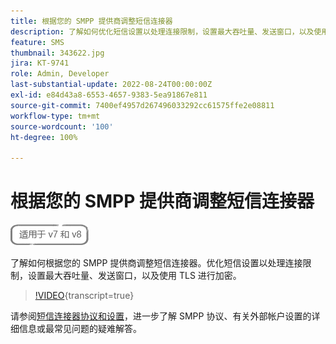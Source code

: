 ```yaml
---
title: 根据您的 SMPP 提供商调整短信连接器
description: 了解如何优化短信设置以处理连接限制，设置最大吞吐量、发送窗口，以及使用 TLS 进行加密。
feature: SMS
thumbnail: 343622.jpg
jira: KT-9741
role: Admin, Developer
last-substantial-update: 2022-08-24T00:00:00Z
exl-id: e84d43a8-6553-4657-9383-5ea91867e811
source-git-commit: 7400ef4957d267496033292cc61575ffe2e08811
workflow-type: tm+mt
source-wordcount: '100'
ht-degree: 100%

---
```


# 根据您的 SMPP 提供商调整短信连接器

![适用于 V7、V8](../assets/V7-V8-stamp.png)

了解如何根据您的 SMPP 提供商调整短信连接器。优化短信设置以处理连接限制，设置最大吞吐量、发送窗口，以及使用 TLS 进行加密。

>[!VIDEO](https://video.tv.adobe.com/v/3453889?quality=12&learn=on&captions=chi_hans){transcript=true}

请参阅[短信连接器协议和设置](https://experienceleague.adobe.com/docs/campaign-classic/using/sending-messages/sending-messages-on-mobiles/sms-protocol.html?lang=zh-Hans#sending-messages)，进一步了解 SMPP 协议、有关外部帐户设置的详细信息或最常见问题的疑难解答。
